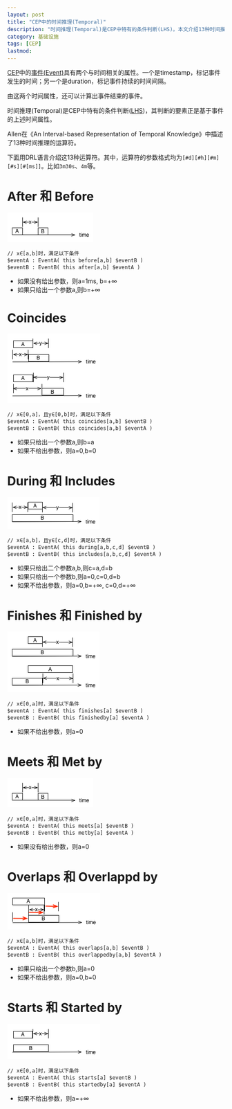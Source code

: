 ```yaml
---
layout: post
title: "CEP中的时间推理(Temporal)"
description: "时间推理(Temporal)是CEP中特有的条件判断(LHS)。本文介绍13种时间推理运算符及其DRL表示"
category: 基础设施
tags: [CEP]
lastmod: 
---
```


[CEP](/2012/11/06/about_cep.html)中的[事件(Event)](/2013/12/21/event_in_CEP.html)具有两个与时间相关的属性。一个是timestamp，标记事件发生的时间；另一个是duration，标记事件持续的时间间隔。

由这两个时间属性，还可以计算出事件结束的事件。

时间推理(Temporal)是CEP中特有的条件判断([LHS](/2012/12/06/rule_language.html#menuIndex3))，其判断的要素正是基于事件的上述时间属性。

Allen在《An Interval-based Representation of Temporal Knowledge》中描述了13种时间推理的运算符。

下面用DRL语言介绍这13种运算符。其中，运算符的参数格式均为`[#d][#h][#m][#s][#[ms]]`。比如`3m30s`、`4m`等。


# After 和 Before

  ![](/images/rule-engine/temporal-after_and_before.png)

  ```
  // x∈[a,b]时，满足以下条件
  $eventA : EventA( this before[a,b] $eventB )
  $eventB : EventB( this after[a,b] $eventA )

  ```  

  + 如果没有给出参数，则a=1ms, b=+∞
  + 如果只给出一个参数a,则b=+∞
  

# Coincides

  ![](/images/rule-engine/temporal-coincides.png)

  ```
  // x∈[0,a]，且y∈[0,b]时，满足以下条件
  $eventA : EventA( this coincides[a,b] $eventB )
  $eventB : EventB( this coincides[a,b] $eventA )

  ```  

  + 如果只给出一个参数a,则b=a
  + 如果不给出参数，则a=0,b=0


# During 和 Includes

  ![](/images/rule-engine/temporal-during.png)

  ```
  // x∈[a,b]，且y∈[c,d]时，满足以下条件
  $eventA : EventA( this during[a,b,c,d] $eventB )
  $eventB : EventB( this includes[a,b,c,d] $eventA )
  
  ```  

  + 如果只给出二个参数a,b,则c=a,d=b
  + 如果只给出一个参数b,则a=0,c=0,d=b
  + 如果不给出参数，则a=0,b=+∞, c=0,d=+∞


# Finishes 和 Finished by


  ![](/images/rule-engine/temporal-finishes.png)

  ```
  // x∈[0,a]时，满足以下条件
  $eventA : EventA( this finishes[a] $eventB )
  $eventB : EventB( this finishedby[a] $eventA )

  ```  

  + 如果不给出参数，则a=0



# Meets 和 Met by

  ![](/images/rule-engine/temporal-after_and_before.png)

  ```
  // x∈[0,a]时，满足以下条件
  $eventA : EventA( this meets[a] $eventB )
  $eventB : EventB( this metby[a] $eventA )

  ```  

  + 如果没有给出参数，则a=0


# Overlaps 和 Overlappd by

  ![](/images/rule-engine/temporal-overlaps.png)

  ```
  // x∈[a,b]时，满足以下条件
  $eventA : EventA( this overlaps[a,b] $eventB )
  $eventB : EventB( this overlappedby[a,b] $eventA )

  ```  

  + 如果只给出一个参数b,则a=0
  + 如果不给出参数，则a=0,b=0



# Starts 和 Started by


  ![](/images/rule-engine/temporal-starts.png)

  ```
  // x∈[0,a]时，满足以下条件
  $eventA : EventA( this starts[a] $eventB )
  $eventB : EventB( this startedby[a] $eventA )

  ```  

  + 如果不给出参数，则a=+∞


